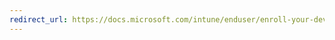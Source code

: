 ```yaml
---
redirect_url: https://docs.microsoft.com/intune/enduser/enroll-your-device-in-intune-ios
---
```

